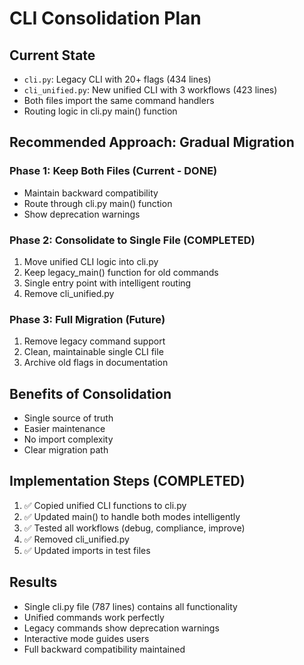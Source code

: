 # CLI Consolidation Plan

## Current State
- `cli.py`: Legacy CLI with 20+ flags (434 lines)
- `cli_unified.py`: New unified CLI with 3 workflows (423 lines)
- Both files import the same command handlers
- Routing logic in cli.py main() function

## Recommended Approach: Gradual Migration

### Phase 1: Keep Both Files (Current - DONE)
- Maintain backward compatibility
- Route through cli.py main() function
- Show deprecation warnings

### Phase 2: Consolidate to Single File (COMPLETED)
1. Move unified CLI logic into cli.py
2. Keep legacy_main() function for old commands
3. Single entry point with intelligent routing
4. Remove cli_unified.py

### Phase 3: Full Migration (Future)
1. Remove legacy command support
2. Clean, maintainable single CLI file
3. Archive old flags in documentation

## Benefits of Consolidation
- Single source of truth
- Easier maintenance
- No import complexity
- Clear migration path

## Implementation Steps (COMPLETED)
1. ✅ Copied unified CLI functions to cli.py
2. ✅ Updated main() to handle both modes intelligently
3. ✅ Tested all workflows (debug, compliance, improve)
4. ✅ Removed cli_unified.py
5. ✅ Updated imports in test files

## Results
- Single cli.py file (787 lines) contains all functionality
- Unified commands work perfectly
- Legacy commands show deprecation warnings
- Interactive mode guides users
- Full backward compatibility maintained